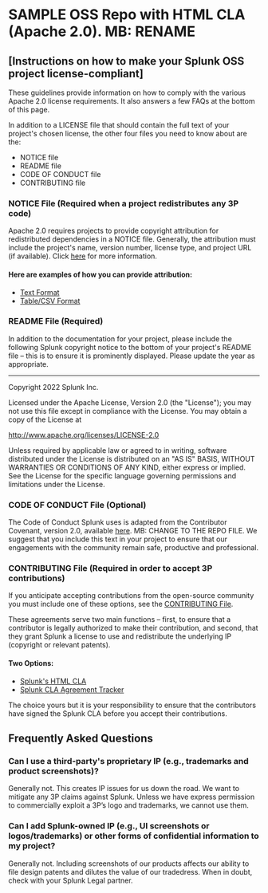 # SAMPLE OSS Repo with HTML CLA (Apache 2.0). MB: RENAME

## [Instructions on how to make your Splunk OSS project license-compliant]

These guidelines provide information on how to comply with the various Apache 2.0 license requirements. It also answers a few FAQs at the bottom of this page.

In addition to a LICENSE file that should contain the full text of your project's chosen license, the other four files you need to know about are the: 

*  NOTICE file
*  README file
*  CODE OF CONDUCT file
*  CONTRIBUTING file

### NOTICE File (Required when a project redistributes any 3P code)

Apache 2.0 requires projects to provide copyright attribution for redistributed dependencies in a NOTICE file.  Generally, the attribution must include the project's name, version number, license type, and project URL (if available). Click [here](https://infra.apache.org/licensing-howto.html)
for more information.

#### Here are examples of how you can provide attribution:  

* [Text Format](https://github.com/mbunda-splunk/SAMPLE-OSS-Repo-Apache2.0-with-HTML-CLA/blob/main/NOTICE_Option1) 
* [Table/CSV Format](https://github.com/mbunda-splunk/SAMPLE-OSS-Repo-Apache2.0-with-HTML-CLA/blob/main/NOTICE_Option2.csv)


### README File (Required)

In addition to the documentation for your project, please include the following Splunk copyright notice  to the bottom of your project's README file – this is to ensure it is prominently displayed.  Please update the year as appropriate.

_____________
Copyright 2022 Splunk Inc.

Licensed under the Apache License, Version 2.0 (the "License"); 
you may not use this file except in compliance with the License. 
You may obtain a copy of the License at

http://www.apache.org/licenses/LICENSE-2.0

Unless required by applicable law or agreed to in writing, 
software distributed under the License is distributed on an "AS IS" BASIS, 
WITHOUT WARRANTIES OR CONDITIONS OF ANY KIND, either express or implied.
See the License for the specific language governing permissions and limitations under the License.

### CODE OF CONDUCT File (Optional)

The Code of Conduct Splunk uses is adapted from the Contributor Covenant, version 2.0, available [here](https://www.contributor-covenant.org/version/2/0/code_of_conduct.html). MB: CHANGE TO THE REPO FILE. We suggest that you include this text in your project to ensure that our engagements with the community remain safe, productive and professional.

###  CONTRIBUTING File (Required in order to accept 3P contributions)

If you anticipate accepting contributions from the open-source community you must include one of these options, see the [CONTRIBUTING File](https://github.com/mbunda-splunk/SAMPLE-OSS-Repo-Apache2.0-with-HTML-CLA/blob/main/CONTRIBUTING_Sample1.md). 

These agreements serve two main functions – first, to ensure that a contributor is legally authorized to make their contribution, and second, that they grant Splunk a license to use and redistribute the underlying IP (copyright or relevant patents).

#### Two Options: 

* [Splunk's HTML CLA](https://www.splunk.com/en_us/form/contributions.html)
* [Splunk CLA Agreement Tracker](https://github.com/splunk/cla-agreement)

The choice yours but it is your responsibility to ensure that the contributors have signed the Splunk CLA before you accept their contributions.

## Frequently Asked Questions

### Can I use a third-party's proprietary IP (e.g., trademarks and product screenshots)?
Generally not. This creates IP issues for us down the road. We want to mitigate any 3P claims against Splunk. Unless we have express permission to commercially exploit a 3P’s logo and trademarks, we cannot use them.    

### Can I add Splunk-owned IP (e.g., UI screenshots or logos/trademarks) or other forms of confidential information to my project?
Generally not.  Including screenshots of our products affects our ability to file design patents and dilutes the value of our tradedress.  When in         doubt, check with your Splunk Legal partner. 

